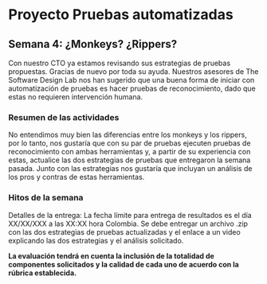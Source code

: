 
# Proyecto Pruebas automatizadas

## Semana 4: ¿Monkeys? ¿Rippers?

Con nuestro CTO ya estamos revisando sus estrategias de pruebas propuestas. Gracias de nuevo por toda su ayuda. Nuestros asesores de The Software Design Lab nos han sugerido que una buena forma de iniciar con automatización de pruebas es hacer pruebas de reconocimiento, dado que estas no requieren intervención humana.  

### Resumen de las actividades
No entendimos muy bien las diferencias entre los monkeys y los rippers, por lo tanto, nos gustaría que con su par de pruebas ejecuten pruebas de reconocimiento con ambas herramientas y, a partir de su experiencia con estas, actualice las dos estrategias de pruebas que entregaron la semana pasada. Junto con las estrategias nos gustaría que incluyan un análisis de los pros y contras de estas herramientas.

### Hitos de la semana
Detalles de la entrega:  La fecha límite para entrega de resultados es el día XX/XX/XXX a las XX:XX hora Colombia. Se debe entregar un archivo .zip con las dos estrategias de pruebas actualizadas y el enlace a un video explicando las dos estrategias y el análisis solicitado.

**La evaluación tendrá en cuenta la inclusión de la totalidad de componentes solicitados y la calidad de cada uno de acuerdo con la rúbrica establecida.**
